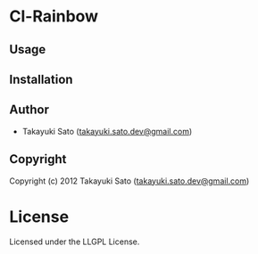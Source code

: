 # Cl-Rainbow

## Usage

## Installation

## Author

* Takayuki Sato (takayuki.sato.dev@gmail.com)

## Copyright

Copyright (c) 2012 Takayuki Sato (takayuki.sato.dev@gmail.com)

# License

Licensed under the LLGPL License.

